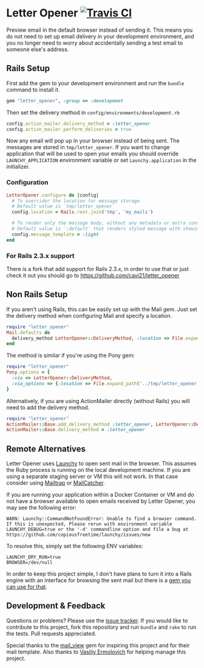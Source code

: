 # Letter Opener [![Travis CI](https://secure.travis-ci.org/ryanb/letter_opener.svg)](http://travis-ci.org/ryanb/letter_opener)

Preview email in the default browser instead of sending it. This means you do not need to set up email delivery in your development environment, and you no longer need to worry about accidentally sending a test email to someone else's address.

## Rails Setup

First add the gem to your development environment and run the `bundle` command to install it.

```rb
gem "letter_opener", :group => :development
```

Then set the delivery method in `config/environments/development.rb`

```rb
config.action_mailer.delivery_method = :letter_opener
config.action_mailer.perform_deliveries = true
```

Now any email will pop up in your browser instead of being sent. The messages are stored in `tmp/letter_opener`.
If you want to change application that will be used to open your emails you should override `LAUNCHY_APPLICATION` environment variable or set `Launchy.application` in the initializer.

### Configuration

```rb
LetterOpener.configure do |config|
  # To overrider the location for message storage.
  # Default value is `tmp/letter_opener`
  config.location = Rails.root.join('tmp', 'my_mails')

  # To render only the message body, without any metadata or extra containers or styling.
  # Default value is `:default` that renders styled message with showing useful metadata.
  config.message_template = :light
end
```

### For Rails 2.3.x support

There is a fork that add support for Rails 2.3.x, in order to use that or just check it out you should go to https://github.com/cavi21/letter_opener

## Non Rails Setup

If you aren't using Rails, this can be easily set up with the Mail gem. Just set the delivery method when configuring Mail and specify a location.

```rb
require "letter_opener"
Mail.defaults do
  delivery_method LetterOpener::DeliveryMethod, :location => File.expand_path('../tmp/letter_opener', __FILE__)
end
```

The method is similar if you're using the Pony gem:

```rb
require "letter_opener"
Pony.options = {
  :via => LetterOpener::DeliveryMethod,
  :via_options => {:location => File.expand_path('../tmp/letter_opener', __FILE__)}
}
```

Alternatively, if you are using ActionMailer directly (without Rails) you will need to add the delivery method.

```rb
require "letter_opener"
ActionMailer::Base.add_delivery_method :letter_opener, LetterOpener::DeliveryMethod, :location => File.expand_path('../tmp/letter_opener', __FILE__)
ActionMailer::Base.delivery_method = :letter_opener
```

## Remote Alternatives

Letter Opener uses [Launchy](https://github.com/copiousfreetime/launchy) to open sent mail in the browser. This assumes the Ruby process is running on the local development machine. If you are using a separate staging server or VM this will not work. In that case consider using [Mailtrap](http://mailtrap.io/) or [MailCatcher](http://mailcatcher.me/).

If you are running your application within a Docker Container or VM and do not have a browser available to open emails received by Letter Opener, you may see the following error:

```
WARN: Launchy::CommandNotFoundError: Unable to find a browser command. If this is unexpected, Please rerun with environment variable LAUNCHY_DEBUG=true or the '-d' commandline option and file a bug at https://github.com/copiousfreetime/launchy/issues/new
```

To resolve this, simply set the following ENV variables:

```
LAUNCHY_DRY_RUN=true
BROWSER=/dev/null
```

In order to keep this project simple, I don't have plans to turn it into a Rails engine with an interface for browsing the sent mail but there is a [gem you can use for that](https://github.com/fgrehm/letter_opener_web).


## Development & Feedback

Questions or problems? Please use the [issue tracker](https://github.com/ryanb/letter_opener/issues). If you would like to contribute to this project, fork this repository and run `bundle` and `rake` to run the tests. Pull requests appreciated.

Special thanks to the [mail_view](https://github.com/37signals/mail_view/) gem for inspiring this project and for their mail template. Also thanks to [Vasiliy Ermolovich](https://github.com/nashby) for helping manage this project.
